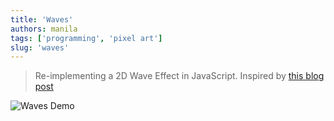 ```yaml
---
title: 'Waves'
authors: manila
tags: ['programming', 'pixel art']
slug: 'waves'
---
```


> Re-implementing a 2D Wave Effect in JavaScript. Inspired by [this blog post](https://web.archive.org/web/20160505235423/http://freespace.virgin.net/hugo.elias/graphics/x_water.htm)

![Waves Demo](./demo.gif)
